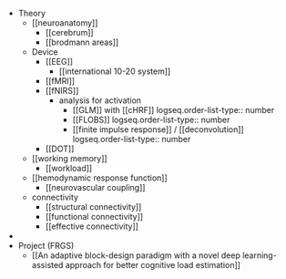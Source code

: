 - Theory
	- [[neuroanatomy]]
		- [[cerebrum]]
		- [[brodmann areas]]
	- Device
		- [[EEG]]
			- [[international 10-20 system]]
		- [[fMRI]]
		- [[fNIRS]]
			- analysis for activation
				- [[GLM]] with [[cHRF]]
				  logseq.order-list-type:: number
				- [[FLOBS]]
				  logseq.order-list-type:: number
				- [[finite impulse response]] / [[deconvolution]]
				  logseq.order-list-type:: number
		- [[DOT]]
	- [[working memory]]
		- [[workload]]
	- [[hemodynamic response function]]
		- [[neurovascular coupling]]
	- connectivity
		- [[structural connectivity]]
		- [[functional connectivity]]
		- [[effective connectivity]]
-
- Project (FRGS)
	- [[An adaptive block-design paradigm with a novel deep learning-assisted approach for better cognitive load estimation]]
